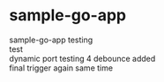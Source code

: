 # sample-go-app
sample-go-app
testing      
test   
dynamic port testing 4
debounce added    
final
trigger again
same time
